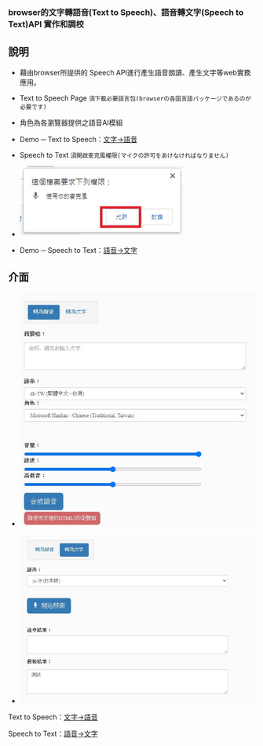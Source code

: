 ﻿### browser的文字轉語音(Text to Speech)、語音轉文字(Speech to Text)API 實作和調校

## 說明

* 藉由browser所提供的 Speech API進行產生語音朗讀、產生文字等web實務應用。
* Text to Speech Page `須下載必要語言包(browserの各国言語パッケージであるのが必要です)` 
* 角色為各瀏覽器提供之語音AI模組
* Demo ─ Text to Speech：[文字→語音](https://km-chang.github.io/Demo/Html5SpeechAPI/TextSpeechAI.html?hanashite)


* Speech to Text `須開啟麥克風權限(マイクの許可をあけなければなりません)`
* ![mic許可](Demoimg/mic.jpg)
* Demo ─ Speech to Text：[語音→文字](https://km-chang.github.io/Demo/Html5SpeechAPI/TextSpeechAI.html?kaite)

## 介面

* ![](Demoimg/TtoS.jpg)

* ![](Demoimg/StoT.jpg)

Text to Speech：[文字→語音](https://km-chang.github.io/Demo/Html5SpeechAPI/TextSpeechAI.html?hanashite)

Speech to Text：[語音→文字](https://km-chang.github.io/Demo/Html5SpeechAPI/TextSpeechAI.html?kaite)
